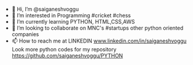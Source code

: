 - 👋 Hi, I’m @saiganeshvoggu
- 👀 I’m interested in Programming #cricket #chess
- 🌱 I’m currently learning PYTHON, HTML,CSS,AWS
- 💞️ I’m looking to collaborate on MNC's #startups other python oriented companies
- 📫 How to reach me at LINKEDIN www.linkedin.com/in/saiganeshvoggu
  Look more python codes for my repository https://github.com/saiganeshvoggu/PYTHON

<!---
saiganeshvoggu/saiganeshvoggu is a ✨ special ✨ repository because its `README.md` (this file) appears on your GitHub profile.
You can click the Preview link to take a look at your changes.
--->
